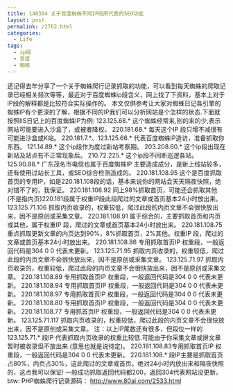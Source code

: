 ```yaml
---
title: 140304 关于百度蜘蛛不同IP段所代表的SEO功能
layout: post
permalink: /2762.html
categories:
  - Life
tags:
  - ip段
  - 百度
  - 蜘蛛
---
```

还记得去年分享了一个关于蜘蛛爬行记录抓取的功能，可以看到每天蜘蛛的爬取记录已经相关频次等等，最近对于百度蜘蛛ip段含义，网上找了下资料，基本上对于IP段的解释都是比较符合实际操作的。 本文仅供参考让大家对蜘蛛日记各引擎的蜘蛛IP有个更深的了解，根据不同的IP我们可以分析网站是个怎样的状态.下面就按照IIS日记上的百度蜘蛛IP为例: 123.125.68.\* 这个蜘蛛经常来,别的来的少,表示网站可能要进入沙盒了，或被者降权。 220.181.68.\* 每天这个IP 段只增不减很有可能进沙盒或K站。 220.181.7.\*、123.125.66.\* 代表百度蜘蛛IP造访，准备抓取你东西。 121.14.89.\* 这个ip段作为度过新站考察期。 203.208.60.\* 这个ip段出现在新站及站点有不正常现象后。 210.72.225.\* 这个ip段不间断巡逻各站。 125.90.88.\* 广东茂名市电信也属于百度蜘蛛IP 主要造成成分，是新上线站较多，还有使用过站长工具，或SEO综合检测造成的。 220.181.108.95 这个是百度抓取首页的专用IP，如是220.181.108段的话，基本来说你的网站会天天隔夜快照，绝对错不了的，我保证。 220.181.108.92 同上98%抓取首页，可能还会抓取其他 (不是指内页)220.181段属于权重IP段此段爬过的文章或首页基本24小时放出来。 123.125.71.106 抓取内页收录的，权重较低，爬过此段的内页文章不会很快放出来，因不是原创或采集文章。 220.181.108.91 属于综合的，主要抓取首页和内页或其他，属于权重IP 段，爬过的文章或首页基本24小时放出来。 220.181.108.75 重点抓取更新文章的内页达到90%，8%抓取首页，2%其他。权重IP 段，爬过的文章或首页基本24小时放出来。 220.181.108.86 专用抓取首页IP 权重段，一般返回代码是304 0 0 代表未更新。 123.125.71.95 抓取内页收录的，权重较低，爬过此段的内页文章不会很快放出来，因不是原创或采集文章。 123.125.71.97 抓取内页收录的，权重较低，爬过此段的内页文章不会很快放出来，因不是原创或采集文章。 220.181.108.89 专用抓取首页IP 权重段，一般返回代码是304 0 0 代表未更新。 220.181.108.94 专用抓取首页IP 权重段，一般返回代码是304 0 0 代表未更新。 220.181.108.97 专用抓取首页IP 权重段，一般返回代码是304 0 0 代表未更新。 220.181.108.80 专用抓取首页IP 权重段，一般返回代码是304 0 0 代表未更新。 220.181.108.77 专用抓首页IP 权重段，一般返回代码是304 0 0 代表未更新。 123.125.71.117 抓取内页收录的，权重较低，爬过此段的内页文章不会很快放出来，因不是原创或采集文章。 注：以上IP尾数还有很多，但段位一样的123.125.71.\* 段IP 代表抓取内页收录的权重比较低.可能由于你采集文章或拼文章暂时被收录但不放出来.(意思也就是说待定)。 220.181.108.83专用抓取首页IP 权重段，一般返回代码是304 0 0 代表未更新。 220.181.108.\* 段IP主要是抓取首页占80%，内页占30%，这此爬过的文章或首页，绝对24小时内放出来和隔夜快照的，这点我可以保证! 一般成功抓取返回代码都200，返回304代表网站没更新。 btw: PHP蜘蛛爬行记录源码： http://www.80aj.com/2533.html